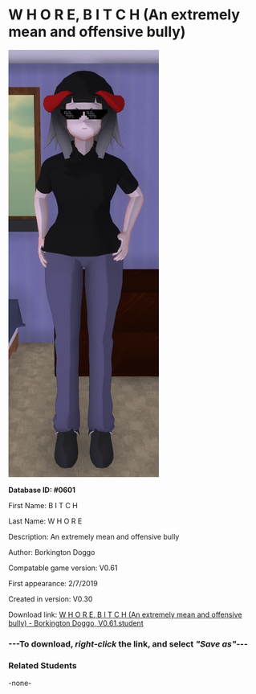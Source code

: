 # W H O R E, B I T C H (An extremely mean and offensive bully)

<img src="../../Files/Images/W H O R E, B I T C H (An extremely mean and offensive bully).png" title="W H O R E, B I T C H (An extremely mean and offensive bully) - Borkington Doggo, V0.61">

**Database ID: #0601**

First Name: B I T C H

Last Name: W H O R E

Description: An extremely mean and offensive bully

Author: Borkington Doggo

Compatable game version: V0.61

First appearance: 2/7/2019

Created in version: V0.30

Download link: <a href="https://raw.githubusercontent.com/Arbiter1223/Daigaku-Gurashi-Custom-Students/master/Files/Student%20Files/W%20H%20O%20R%20E%2C%20B%20I%20T%20C%20H%20(An%20extremely%20mean%20and%20offensive%20bully)%20-%20Borkington%20Doggo%2C%20V0.61.student">W H O R E, B I T C H (An extremely mean and offensive bully) - Borkington Doggo, V0.61.student</a>

### ---**To download, _right-click_ the link, and select _"Save as"_**---

### Related Students

-none-
